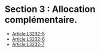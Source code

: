 # Section 3 : Allocation complémentaire.

* [Article L3232-5](./LEGIARTI000027565915.md)
* [Article L3232-6](./LEGIARTI000006902850.md)
* [Article L3232-7](./LEGIARTI000006902851.md)
